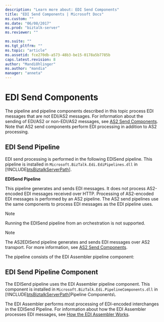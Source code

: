 ```yaml
---
description: "Learn more about: EDI Send Components"
title: "EDI Send Components | Microsoft Docs"
ms.custom: ""
ms.date: "06/08/2017"
ms.prod: "biztalk-server"
ms.reviewer: ""

ms.suite: ""
ms.tgt_pltfrm: ""
ms.topic: "article"
ms.assetid: fce270db-a573-48b3-be15-0178a5b7785b
caps.latest.revision: 8
author: "MandiOhlinger"
ms.author: "mandia"
manager: "anneta"
---
```

# EDI Send Components
The pipeline and pipeline components described in this topic process EDI messages that are not EDI/AS2 messages. For information about the sending of EDI/AS2 or non-EDI/AS2 messages, see [AS2 Send Components](../core/as2-send-components.md). Note that AS2 send components perform EDI processing in addition to AS2 processing.  
  
## EDI Send Pipeline  
 EDI send processing is performed in the following EDISend pipeline. This pipeline is installed in `Microsoft.BizTalk.Edi.EdiPipelines.dll` in [!INCLUDE[btsBiztalkServerPath](../includes/btsbiztalkserverpath-md.md)].  
  
 **EDISend Pipeline**  
  
 This pipeline generates and sends EDI messages. It does not process AS2-encoded EDI messages received over HTTP. Processing of AS2-encoded EDI messages is performed by an AS2 pipeline. The AS2 send pipelines use the same components to process EDI messages as the EDI pipeline uses.  
  
> [!NOTE]
>  Running the EDISend pipeline from an orchestration is not supported.  
  
> [!NOTE]
>  The AS2EDISend pipeline generates and sends EDI messages over AS2 transport. For more information, see [AS2 Send Components](../core/as2-send-components.md).  
  
 The pipeline consists of the EDI Assembler pipeline component:  
  
## EDI Send Pipeline Component  
 The EDISend pipeline uses the EDI Assembler pipeline component. This component is installed in `Microsoft.BizTalk.Edi.PipelineComponents.dll` in [!INCLUDE[btsBiztalkServerPath](../includes/btsbiztalkserverpath-md.md)]Pipeline Components\\.  
  
 The EDI Assembler performs most processing of EDI-encoded interchanges in the EDISend Pipeline. For information about how the EDI Assembler processes EDI messages, see [How the EDI Assembler Works](../core/how-the-edi-assembler-works.md).

